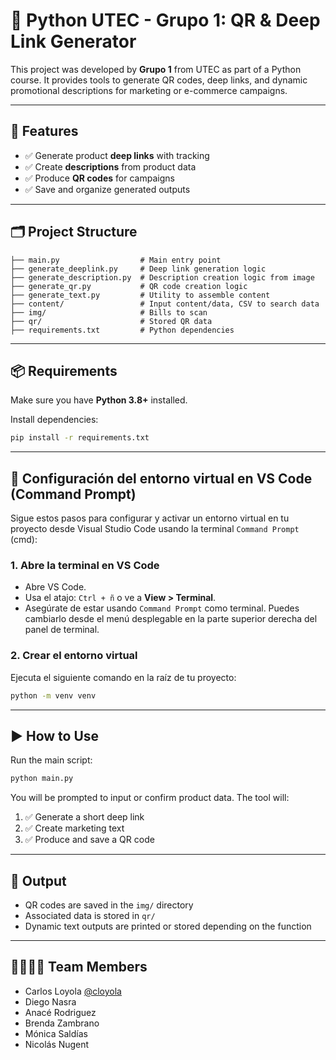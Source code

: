 # 🔗 Python UTEC - Grupo 1: QR & Deep Link Generator

This project was developed by **Grupo 1** from UTEC as part of a Python course. It provides tools to generate QR codes, deep links, and dynamic promotional descriptions for marketing or e-commerce campaigns.

---

## 🚀 Features

- ✅ Generate product **deep links** with tracking
- ✅ Create **descriptions** from product data
- ✅ Produce **QR codes** for campaigns
- ✅ Save and organize generated outputs

---

## 🗂 Project Structure

```
├── main.py                  # Main entry point
├── generate_deeplink.py     # Deep link generation logic
├── generate_description.py  # Description creation logic from image
├── generate_qr.py           # QR code creation logic
├── generate_text.py         # Utility to assemble content
├── content/                 # Input content/data, CSV to search data
├── img/                     # Bills to scan
├── qr/                      # Stored QR data
├── requirements.txt         # Python dependencies
```

---

## 📦 Requirements

Make sure you have **Python 3.8+** installed.

Install dependencies:

```bash
pip install -r requirements.txt
```

---

## 🔧 Configuración del entorno virtual en VS Code (Command Prompt)

Sigue estos pasos para configurar y activar un entorno virtual en tu proyecto desde Visual Studio Code usando la terminal `Command Prompt` (cmd):

### 1. Abre la terminal en VS Code
- Abre VS Code.
- Usa el atajo: `Ctrl + ñ` o ve a **View > Terminal**.
- Asegúrate de estar usando `Command Prompt` como terminal. Puedes cambiarlo desde el menú desplegable en la parte superior derecha del panel de terminal.

### 2. Crear el entorno virtual
Ejecuta el siguiente comando en la raíz de tu proyecto:

```bash
python -m venv venv
```


---

## ▶️ How to Use

Run the main script:

```bash
python main.py
```

You will be prompted to input or confirm product data. The tool will:

1. ✅ Generate a short deep link  
2. ✅ Create marketing text  
3. ✅ Produce and save a QR code  

---

## 📁 Output

- QR codes are saved in the `img/` directory  
- Associated data is stored in `qr/`  
- Dynamic text outputs are printed or stored depending on the function  

---

## 👨‍👩‍👧‍👦 Team Members

- Carlos Loyola [@cloyola](https://github.com/cloyola)  
- Diego Nasra  
- Anacé Rodriguez  
- Brenda Zambrano  
- Mónica Saldías  
- Nicolás Nugent  
